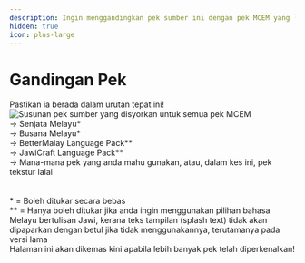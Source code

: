 ```yaml
---
description: Ingin menggandingkan pek sumber ini dengan pek MCEM yang lain?
hidden: true
icon: plus-large
---
```


# Gandingan Pek

Pastikan ia berada dalam urutan tepat ini!\
![Susunan pek sumber yang disyorkan untuk semua pek MCEM](https://imgur.com/nDPAeka.png)\
-> Senjata Melayu\*\
-> Busana Melayu\*\
-> BetterMalay Language Pack\*\*\
-> JawiCraft Language Pack\*\*\
-> Mana-mana pek yang anda mahu gunakan, atau, dalam kes ini, pek tekstur lalai\
\
\
\* = Boleh ditukar secara bebas\
\*\* = Hanya boleh ditukar jika anda ingin menggunakan pilihan bahasa Melayu bertulisan Jawi, kerana teks tampilan (splash text) tidak akan dipaparkan dengan betul jika tidak menggunakannya, terutamanya pada versi lama\
Halaman ini akan dikemas kini apabila lebih banyak pek telah diperkenalkan!
